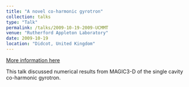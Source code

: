 ```yaml
---
title: "A novel co-harmonic gyrotron"
collection: talks
type: "Talk"
permalink: /talks/2009-10-19-2009-UCMMT
venue: "Rutherford Appleton Laboratory"
date: 2009-10-19
location: "Didcot, United Kingdom"
---
```


[More information here](https://doi.org/10.1109/IVEC.2011.5746898)

This talk discussed numerical results from MAGIC3-D of the single cavity co-harmonic gyrotron.
